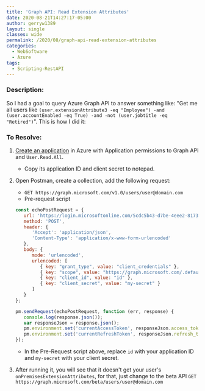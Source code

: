 ```yaml
---
title: 'Graph API: Read Extension Attributes'
date: 2020-08-21T14:27:17-05:00
author: gerryw1389
layout: single
classes: wide
permalink: /2020/08/graph-api-read-extension-attributes
categories:
  - WebSoftware
  - Azure
tags:
  - Scripting-RestAPI
---
```

<!--more-->

### Description:

So I had a goal to query Azure Graph API to answer something like: "Get me all users like `(user.extensionAttribute3 -eq "Employee") -and (user.accountEnabled -eq True) -and -not (user.jobtitle -eq "Retired")`". This is how I did it:

### To Resolve:

1. [Create an application](https://automationadmin.com/2020/01/azure-create-ps-app/) in Azure with Application permissions to Graph API and `User.Read.All`.
   - Copy its application ID and client secret to notepad.

2. Open Postman, create a collection, add the following request:

   - `GET https://graph.microsoft.com/v1.0/users/user@domain.com`
   - Pre-request script

   ```js
   const echoPostRequest = {
      url: 'https://login.microsoftonline.com/5cdc5b43-d7be-4eee2-8173-729e3b0a62d9/oauth2/v2.0/token',
      method: 'POST',
      header: {
         'Accept': 'application/json',
         'Content-Type': 'application/x-www-form-urlencoded'
      },
      body: {
         mode: 'urlencoded',
         urlencoded: [
            { key: "grant_type", value: "client_credentials" },
            { key: "scope", value: "https://graph.microsoft.com/.default" },
            { key: "client_id", value: "id" },
            { key: "client_secret", value: "my-secret" }
         ]
      }
   };

   pm.sendRequest(echoPostRequest, function (err, response) {
      console.log(response.json());
      var responseJson = response.json();
      pm.environment.set('currentAccessToken', responseJson.access_token)
      pm.environment.set('currentRefreshToken', responseJson.refresh_token)
   });
   ```

   - In the Pre-Request script above, replace `id` with your application ID and `my-secret` with your client secret.

3. After running it, you will see that it doesn't get your user's `onPremisesExtensionAttributes`, for that, just change to the beta API `GET https://graph.microsoft.com/beta/users/user@domain.com`





